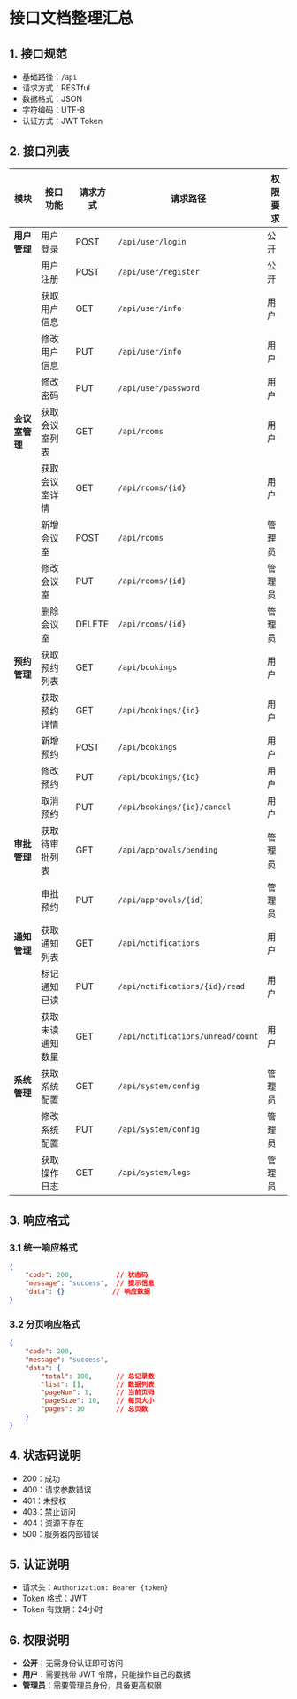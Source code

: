 # 接口文档整理汇总

## 1. 接口规范
- 基础路径：`/api`
- 请求方式：RESTful
- 数据格式：JSON
- 字符编码：UTF-8
- 认证方式：JWT Token

## 2. 接口列表

| 模块 | 接口功能 | 请求方式 | 请求路径 | 权限要求 |
|------|----------|----------|----------|----------|
| **用户管理** | 用户登录 | POST | `/api/user/login` | 公开 |
| | 用户注册 | POST | `/api/user/register` | 公开 |
| | 获取用户信息 | GET | `/api/user/info` | 用户 |
| | 修改用户信息 | PUT | `/api/user/info` | 用户 |
| | 修改密码 | PUT | `/api/user/password` | 用户 |
| **会议室管理** | 获取会议室列表 | GET | `/api/rooms` | 用户 |
| | 获取会议室详情 | GET | `/api/rooms/{id}` | 用户 |
| | 新增会议室 | POST | `/api/rooms` | 管理员 |
| | 修改会议室 | PUT | `/api/rooms/{id}` | 管理员 |
| | 删除会议室 | DELETE | `/api/rooms/{id}` | 管理员 |
| **预约管理** | 获取预约列表 | GET | `/api/bookings` | 用户 |
| | 获取预约详情 | GET | `/api/bookings/{id}` | 用户 |
| | 新增预约 | POST | `/api/bookings` | 用户 |
| | 修改预约 | PUT | `/api/bookings/{id}` | 用户 |
| | 取消预约 | PUT | `/api/bookings/{id}/cancel` | 用户 |
| **审批管理** | 获取待审批列表 | GET | `/api/approvals/pending` | 管理员 |
| | 审批预约 | PUT | `/api/approvals/{id}` | 管理员 |
| **通知管理** | 获取通知列表 | GET | `/api/notifications` | 用户 |
| | 标记通知已读 | PUT | `/api/notifications/{id}/read` | 用户 |
| | 获取未读通知数量 | GET | `/api/notifications/unread/count` | 用户 |
| **系统管理** | 获取系统配置 | GET | `/api/system/config` | 管理员 |
| | 修改系统配置 | PUT | `/api/system/config` | 管理员 |
| | 获取操作日志 | GET | `/api/system/logs` | 管理员 |

## 3. 响应格式

### 3.1 统一响应格式
```json
{
    "code": 200,           // 状态码
    "message": "success",  // 提示信息
    "data": {}            // 响应数据
}
```

### 3.2 分页响应格式
```json
{
    "code": 200,
    "message": "success",
    "data": {
        "total": 100,      // 总记录数
        "list": [],        // 数据列表
        "pageNum": 1,      // 当前页码
        "pageSize": 10,    // 每页大小
        "pages": 10        // 总页数
    }
}
```

## 4. 状态码说明
- 200：成功
- 400：请求参数错误
- 401：未授权
- 403：禁止访问
- 404：资源不存在
- 500：服务器内部错误

## 5. 认证说明
- 请求头：`Authorization: Bearer {token}`
- Token 格式：JWT
- Token 有效期：24小时

## 6. 权限说明
- **公开**：无需身份认证即可访问
- **用户**：需要携带 JWT 令牌，只能操作自己的数据
- **管理员**：需要管理员身份，具备更高权限